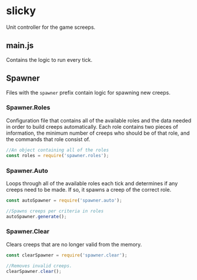 # slicky
Unit controller for the game screeps.

## main.js

Contains the logic to run every tick.

## Spawner

Files with the `spawner` prefix contain logic for spawning new creeps.

### Spawner.Roles

Configuration file that contains all of the available roles and the data needed in order
to build creeps automatically. Each role contains two pieces of information, the minimum
number of creeps who should be of that role, and the commands that role consist of.

```javascript
//An object containing all of the roles
const roles = require('spawner.roles');
```

### Spawner.Auto

Loops through all of the available roles each tick and determines if any creeps need to be made. If so, it spawns a creep of the correct role.

```javascript
const autoSpawner = require('spawner.auto');

//Spawns creeps per criteria in roles
autoSpawner.generate();
```

### Spawner.Clear

Clears creeps that are no longer valid from the memory.

```javascript
const clearSpawner = require('spawner.clear');

//Removes invalid creeps.
clearSpawner.clear();
```